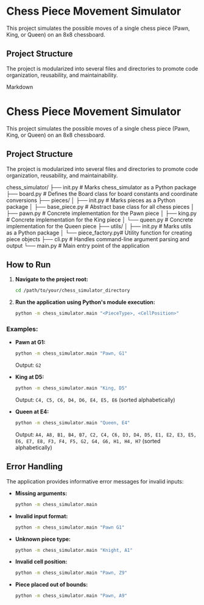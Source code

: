 # Chess Piece Movement Simulator

This project simulates the possible moves of a single chess piece (Pawn, King, or Queen) on an 8x8 chessboard.

## Project Structure

The project is modularized into several files and directories to promote code organization, reusability, and maintainability.

Markdown

# Chess Piece Movement Simulator

This project simulates the possible moves of a single chess piece (Pawn, King, or Queen) on an 8x8 chessboard.

## Project Structure

The project is modularized into several files and directories to promote code organization, reusability, and maintainability.

chess_simulator/
├── init.py         # Marks chess_simulator as a Python package
├── board.py            # Defines the Board class for board constants and coordinate conversions
├── pieces/
│   ├── init.py     # Marks pieces as a Python package
│   ├── base_piece.py   # Abstract base class for all chess pieces
│   ├── pawn.py         # Concrete implementation for the Pawn piece
│   ├── king.py         # Concrete implementation for the King piece
│   └── queen.py        # Concrete implementation for the Queen piece
├── utils/
│   ├── init.py     # Marks utils as a Python package
│   └── piece_factory.py# Utility function for creating piece objects
├── cli.py              # Handles command-line argument parsing and output
└── main.py             # Main entry point of the application


## How to Run

1.  **Navigate to the project root:**
    ```bash
    cd /path/to/your/chess_simulator_directory
    ```
2.  **Run the application using Python's module execution:**
    ```bash
    python -m chess_simulator.main "<PieceType>, <CellPosition>"
    ```

### Examples:

* **Pawn at G1:**
    ```bash
    python -m chess_simulator.main "Pawn, G1"
    ```
    Output: `G2`

* **King at D5:**
    ```bash
    python -m chess_simulator.main "King, D5"
    ```
    Output: `C4, C5, C6, D4, D6, E4, E5, E6` (sorted alphabetically)

* **Queen at E4:**
    ```bash
    python -m chess_simulator.main "Queen, E4"
    ```
    Output: `A4, A8, B1, B4, B7, C2, C4, C6, D3, D4, D5, E1, E2, E3, E5, E6, E7, E8, F3, F4, F5, G2, G4, G6, H1, H4, H7` (sorted alphabetically)

## Error Handling

The application provides informative error messages for invalid inputs:

* **Missing arguments:**
    ```bash
    python -m chess_simulator.main
    ```
* **Invalid input format:**
    ```bash
    python -m chess_simulator.main "Pawn G1"
    ```
* **Unknown piece type:**
    ```bash
    python -m chess_simulator.main "Knight, A1"
    ```
* **Invalid cell position:**
    ```bash
    python -m chess_simulator.main "Pawn, Z9"
    ```
* **Piece placed out of bounds:**
    ```bash
    python -m chess_simulator.main "Pawn, A9"
    ```